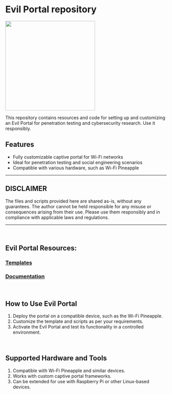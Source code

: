 # Evil Portal repository

<img src="http://bobhinio.pl/assets/evilportal.webp" width="280" />

This repository contains resources and code for setting up and customizing an Evil Portal for penetration testing and cybersecurity research. Use it responsibly.

## Features
- Fully customizable captive portal for Wi-Fi networks
- Ideal for penetration testing and social engineering scenarios
- Compatible with various hardware, such as Wi-Fi Pineapple

---

## DISCLAIMER
The files and scripts provided here are shared as-is, without any guarantees. The author cannot be held responsible for any misuse or consequences arising from their use. Please use them responsibly and in compliance with applicable laws and regulations.

---

&nbsp;

## Evil Portal Resources:
### [Templates](Evil%20Portals/)
### [Documentation](README.md/)

&nbsp;

## How to Use Evil Portal
1. Deploy the portal on a compatible device, such as the Wi-Fi Pineapple.
2. Customize the template and scripts as per your requirements.
3. Activate the Evil Portal and test its functionality in a controlled environment.

&nbsp;

## Supported Hardware and Tools
1. Compatible with Wi-Fi Pineapple and similar devices.
2. Works with custom captive portal frameworks.
3. Can be extended for use with Raspberry Pi or other Linux-based devices.
